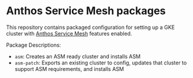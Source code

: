 # Anthos Service Mesh packages

This repository contains packaged configuration for setting up a GKE cluster
with [Anthos Service Mesh] features enabled.

[Anthos Service Mesh]: https://cloud.google.com/anthos/service-mesh/

Package Descriptions:

* `asm`: Creates an ASM ready cluster and installs ASM
* `asm-patch`: Exports an existing cluster to config, updates that cluster to
  support ASM requirements, and installs ASM